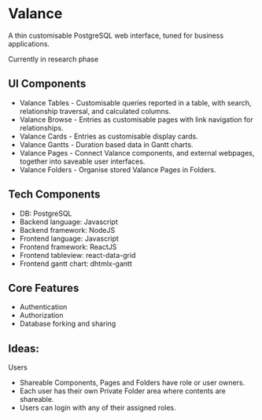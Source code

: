 # Valance
A thin customisable PostgreSQL web interface, tuned for business applications.

Currently in research phase

## UI Components

* Valance Tables - Customisable queries reported in a table, with search, relationship traversal, and calculated columns.
* Valance Browse - Entries as customisable pages with link navigation for relationships.
* Valance Cards - Entries as customisable display cards.
* Valance Gantts - Duration based data in Gantt charts.
* Valance Pages - Connect Valance components, and external webpages, together into saveable user interfaces.
* Valance Folders - Organise stored Valance Pages in Folders.

## Tech Components

* DB: PostgreSQL
* Backend language: Javascript
* Backend framework: NodeJS
* Frontend language: Javascript
* Frontend framework: ReactJS
* Frontend tableview: react-data-grid
* Frontend gantt chart: dhtmlx-gantt

## Core Features

* Authentication
* Authorization
* Database forking and sharing


## Ideas:

Users
- Shareable Components, Pages and Folders have role or user owners.
- Each user has their own Private Folder area where contents are shareable.
- Users can login with any of their assigned roles.

